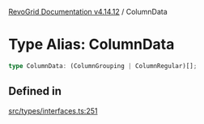 [RevoGrid Documentation v4.14.12](README.md) / ColumnData

# Type Alias: ColumnData

```ts
type ColumnData: (ColumnGrouping | ColumnRegular)[];
```

## Defined in

[src/types/interfaces.ts:251](https://github.com/revolist/revogrid/blob/ee1081dbd910f211c490863a4b642535e5dce01e/src/types/interfaces.ts#L251)
